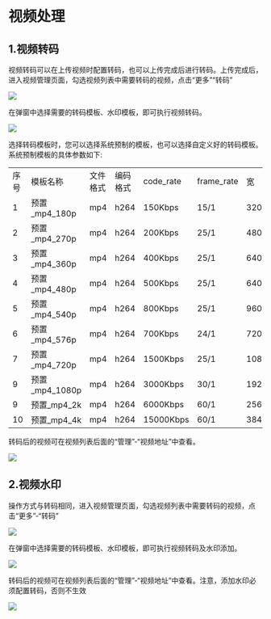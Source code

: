 # 视频处理

## 1.视频转码
视频转码可以在上传视频时配置转码，也可以上传完成后进行转码。上传完成后，进入视频管理页面，勾选视频列表中需要转码的视频，点击“更多”“转码”

![](https://github.com/jdcloudcom/cn/blob/6095a336fd4c1d5c1e448a37e933d569414fe918/image/Video-on-Demand/%E8%A7%86%E9%A2%91%E8%BD%AC%E7%A0%811.png)

在弹窗中选择需要的转码模板、水印模板，即可执行视频转码。

![](https://github.com/jdcloudcom/cn/blob/6095a336fd4c1d5c1e448a37e933d569414fe918/image/Video-on-Demand/%E8%A7%86%E9%A2%91%E8%BD%AC%E7%A0%812.png)

选择转码模板时，您可以选择系统预制的模板，也可以选择自定义好的转码模板。系统预制模板的具体参数如下:
<table>
<tr>
    <td>序号<br/>
    <td>模板名称</td>
    <td>文件格式</td>	
    <td>编码格式</td>
    <td>code_rate</td>
    <td>frame_rate</td>	
    <td>宽</td>	
    <td>高</td>	
</tr>
<tr>
    <td>1<br/>
    <td>预置_mp4_180p</td>
    <td>mp4</td>	
    <td>h264</td>
    <td>150Kbps</td>
    <td>15/1</td>	
    <td>320</td>	
    <td>180</td>	
</tr>
<tr>
    <td>2<br/>
    <td>预置_mp4_270p</td>
    <td>mp4</td>
    <td>h264</td>	
    <td>200Kbps</td>
    <td>25/1</td>
    <td>480</td>	
    <td>270</td>	   	
</tr>
<tr>
    <td>3<br/>
    <td>预置_mp4_360p</td>
    <td>mp4</td>
    <td>h264</td>	
    <td>400Kbps</td>
    <td>25/1</td>
    <td>640</td>	
    <td>360</td>	   	
</tr>
<tr>
    <td>4<br/>
    <td>预置_mp4_480p</td>
    <td>mp4</td>
    <td>h264</td>	
    <td>500Kbps</td>
    <td>25/1</td>
    <td>640</td>	
    <td>480</td>	   	
</tr>
<tr>
    <td>5<br/>
    <td>预置_mp4_540p</td>
    <td>mp4</td>
    <td>h264</td>	
    <td>800Kbps</td>
    <td>25/1</td>
    <td>960</td>	
    <td>540</td>	   	
</tr>
<tr>
    <td>6<br/>
    <td>预置_mp4_576p</td>
    <td>mp4</td>
    <td>h264</td>	
    <td>700Kbps</td>
    <td>24/1</td>
    <td>720</td>	
    <td>576</td>	   	
</tr>
<tr>
    <td>7<br/>
    <td>预置_mp4_720p</td>
    <td>mp4</td>
    <td>h264</td>	
    <td>1500Kbps</td>
    <td>25/1</td>
    <td>1080</td>	
    <td>720</td>	   	
</tr>
<tr>
    <td>9<br/>
    <td>预置_mp4_1080p</td>
    <td>mp4</td>
    <td>h264</td>	
    <td>3000Kbps</td>
    <td>30/1</td>
    <td>1920</td>	
    <td>1080</td>	   	
</tr>
<tr>
    <td>9<br/>
    <td>预置_mp4_2k</td>
    <td>mp4</td>
    <td>h264</td>	
    <td>6000Kbps</td>
    <td>60/1</td>
    <td>2560</td>	
    <td>1440</td>	   	
</tr>  
<tr>
    <td>10<br/>
    <td>预置_mp4_4k</td>
    <td>mp4</td>
    <td>h264</td>	
    <td>15000Kbps</td>
    <td>60/1</td>
    <td>3840</td>	
    <td>2160</td>	   	
</tr>
</table>

转码后的视频可在视频列表后面的“管理”-“视频地址”中查看。

![](https://github.com/jdcloudcom/cn/blob/6095a336fd4c1d5c1e448a37e933d569414fe918/image/Video-on-Demand/%E8%A7%86%E9%A2%91%E8%BD%AC%E7%A0%813.png)

## 2.视频水印
操作方式与转码相同，进入视频管理页面，勾选视频列表中需要转码的视频，点击“更多”-“转码”

![](https://github.com/jdcloudcom/cn/blob/6095a336fd4c1d5c1e448a37e933d569414fe918/image/Video-on-Demand/%E6%B7%BB%E5%8A%A0%E6%B0%B4%E5%8D%B01.png)

在弹窗中选择需要的转码模板、水印模板，即可执行视频转码及水印添加。

![](https://github.com/jdcloudcom/cn/blob/6095a336fd4c1d5c1e448a37e933d569414fe918/image/Video-on-Demand/%E6%B0%B4%E5%8D%B0%E8%AE%BE%E7%BD%AE2.png)

转码后的视频可在视频列表后面的“管理”-“视频地址”中查看。注意，添加水印必须配置转码，否则不生效

![](https://github.com/jdcloudcom/cn/blob/cn-Video-on-Demand/image/Video-on-Demand/%E6%B7%BB%E5%8A%A0%E6%B0%B4%E5%8D%B033.png)



